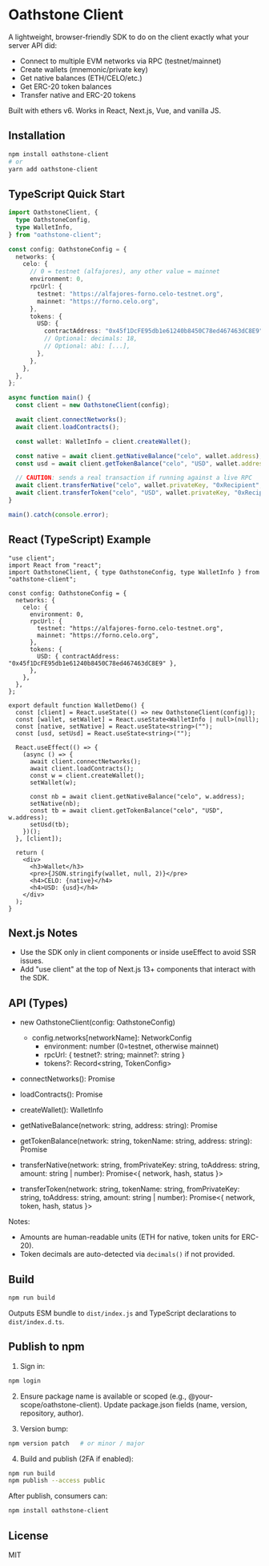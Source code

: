 # Oathstone Client

A lightweight, browser-friendly SDK to do on the client exactly what your server API did:
- Connect to multiple EVM networks via RPC (testnet/mainnet)
- Create wallets (mnemonic/private key)
- Get native balances (ETH/CELO/etc.)
- Get ERC-20 token balances
- Transfer native and ERC-20 tokens

Built with ethers v6. Works in React, Next.js, Vue, and vanilla JS.

## Installation

```bash
npm install oathstone-client
# or
yarn add oathstone-client
```

## TypeScript Quick Start

```ts
import OathstoneClient, {
  type OathstoneConfig,
  type WalletInfo,
} from "oathstone-client";

const config: OathstoneConfig = {
  networks: {
    celo: {
      // 0 = testnet (alfajores), any other value = mainnet
      environment: 0,
      rpcUrl: {
        testnet: "https://alfajores-forno.celo-testnet.org",
        mainnet: "https://forno.celo.org",
      },
      tokens: {
        USD: {
          contractAddress: "0x45f1DcFE95db1e61240b8450C78ed467463dC8E9",
          // Optional: decimals: 18,
          // Optional: abi: [...],
        },
      },
    },
  },
};

async function main() {
  const client = new OathstoneClient(config);

  await client.connectNetworks();
  await client.loadContracts();

  const wallet: WalletInfo = client.createWallet();

  const native = await client.getNativeBalance("celo", wallet.address);
  const usd = await client.getTokenBalance("celo", "USD", wallet.address);

  // CAUTION: sends a real transaction if running against a live RPC
  await client.transferNative("celo", wallet.privateKey, "0xRecipient", "0.01");
  await client.transferToken("celo", "USD", wallet.privateKey, "0xRecipient", "5.5");
}

main().catch(console.error);
```

## React (TypeScript) Example

```tsx
"use client";
import React from "react";
import OathstoneClient, { type OathstoneConfig, type WalletInfo } from "oathstone-client";

const config: OathstoneConfig = {
  networks: {
    celo: {
      environment: 0,
      rpcUrl: {
        testnet: "https://alfajores-forno.celo-testnet.org",
        mainnet: "https://forno.celo.org",
      },
      tokens: {
        USD: { contractAddress: "0x45f1DcFE95db1e61240b8450C78ed467463dC8E9" },
      },
    },
  },
};

export default function WalletDemo() {
  const [client] = React.useState(() => new OathstoneClient(config));
  const [wallet, setWallet] = React.useState<WalletInfo | null>(null);
  const [native, setNative] = React.useState<string>("");
  const [usd, setUsd] = React.useState<string>("");

  React.useEffect(() => {
    (async () => {
      await client.connectNetworks();
      await client.loadContracts();
      const w = client.createWallet();
      setWallet(w);

      const nb = await client.getNativeBalance("celo", w.address);
      setNative(nb);
      const tb = await client.getTokenBalance("celo", "USD", w.address);
      setUsd(tb);
    })();
  }, [client]);

  return (
    <div>
      <h3>Wallet</h3>
      <pre>{JSON.stringify(wallet, null, 2)}</pre>
      <h4>CELO: {native}</h4>
      <h4>USD: {usd}</h4>
    </div>
  );
}
```

## Next.js Notes

- Use the SDK only in client components or inside useEffect to avoid SSR issues.
- Add "use client" at the top of Next.js 13+ components that interact with the SDK.

## API (Types)

- new OathstoneClient(config: OathstoneConfig)
  - config.networks[networkName]: NetworkConfig
    - environment: number (0=testnet, otherwise mainnet)
    - rpcUrl: { testnet?: string; mainnet?: string }
    - tokens?: Record<string, TokenConfig>

- connectNetworks(): Promise<boolean>
- loadContracts(): Promise<boolean>
- createWallet(): WalletInfo
- getNativeBalance(network: string, address: string): Promise<string>
- getTokenBalance(network: string, tokenName: string, address: string): Promise<string>
- transferNative(network: string, fromPrivateKey: string, toAddress: string, amount: string | number): Promise<{ network, hash, status }>
- transferToken(network: string, tokenName: string, fromPrivateKey: string, toAddress: string, amount: string | number): Promise<{ network, token, hash, status }>

Notes:
- Amounts are human-readable units (ETH for native, token units for ERC-20).
- Token decimals are auto-detected via `decimals()` if not provided.

## Build

```bash
npm run build
```

Outputs ESM bundle to `dist/index.js` and TypeScript declarations to `dist/index.d.ts`.

## Publish to npm

1) Sign in:
```bash
npm login
```

2) Ensure package name is available or scoped (e.g., @your-scope/oathstone-client). Update package.json fields (name, version, repository, author).

3) Version bump:
```bash
npm version patch   # or minor / major
```

4) Build and publish (2FA if enabled):
```bash
npm run build
npm publish --access public
```

After publish, consumers can:
```bash
npm install oathstone-client
```

## License

MIT

